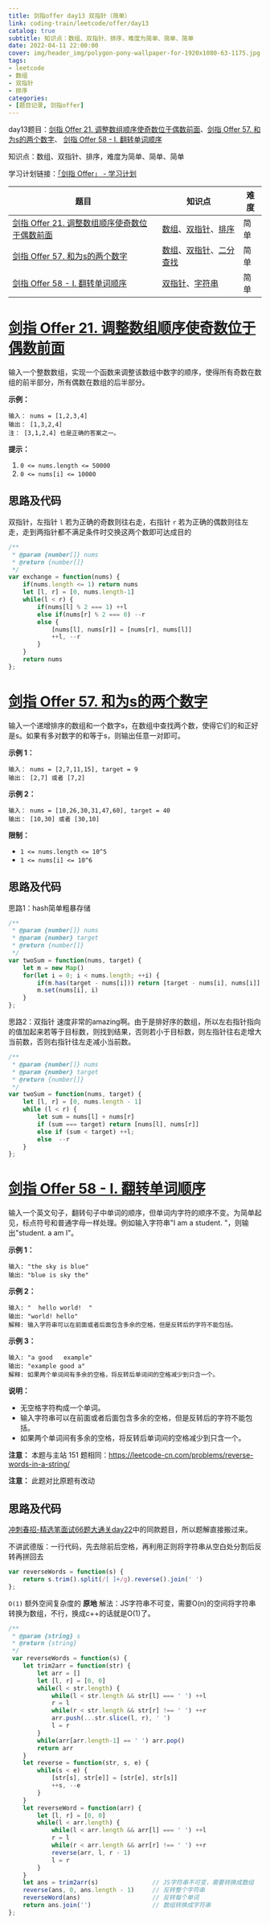 ```yaml
---
title: 剑指offer day13 双指针（简单）
link: coding-train/leetcode/offer/day13
catalog: true
subtitle: 知识点：数组、双指针、排序，难度为简单、简单、简单
date: 2022-04-11 22:00:00
cover: img/header_img/polygon-pony-wallpaper-for-1920x1080-63-1175.jpg
tags:
- leetcode
- 数组
- 双指针
- 排序
categories:
- [题目记录, 剑指offer]
---
```


day13题目：[剑指 Offer 21. 调整数组顺序使奇数位于偶数前面](https://leetcode-cn.com/problems/diao-zheng-shu-zu-shun-xu-shi-qi-shu-wei-yu-ou-shu-qian-mian-lcof/)、[剑指 Offer 57. 和为s的两个数字](https://leetcode-cn.com/problems/he-wei-sde-liang-ge-shu-zi-lcof/)、 [剑指 Offer 58 - I. 翻转单词顺序](https://leetcode-cn.com/problems/fan-zhuan-dan-ci-shun-xu-lcof/)

知识点：数组、双指针、排序，难度为简单、简单、简单

学习计划链接：[「剑指 Offer」 - 学习计划](https://leetcode-cn.com/study-plan/lcof/?progress=7jn70jr)

| 题目 | 知识点 | 难度 |
| -- | -- | -- |
| [剑指 Offer 21. 调整数组顺序使奇数位于偶数前面](https://leetcode-cn.com/problems/diao-zheng-shu-zu-shun-xu-shi-qi-shu-wei-yu-ou-shu-qian-mian-lcof/) | [数组](https://leetcode-cn.com/tag/array)、[双指针](https://leetcode-cn.com/tag/two-pointers)、[排序](https://leetcode-cn.com/tag/sorting) | 简单 |
| [剑指 Offer 57. 和为s的两个数字](https://leetcode-cn.com/problems/he-wei-sde-liang-ge-shu-zi-lcof/) | [数组](https://leetcode-cn.com/tag/array)、[双指针](https://leetcode-cn.com/tag/two-pointers)、[二分查找](https://leetcode-cn.com/tag/binary-search) | 简单 |
| [剑指 Offer 58 - I. 翻转单词顺序](https://leetcode-cn.com/problems/fan-zhuan-dan-ci-shun-xu-lcof/) | [双指针](https://leetcode-cn.com/tag/two-pointers)、[字符串](https://leetcode-cn.com/tag/string) | 简单 |


# [剑指 Offer 21. 调整数组顺序使奇数位于偶数前面](https://leetcode-cn.com/problems/diao-zheng-shu-zu-shun-xu-shi-qi-shu-wei-yu-ou-shu-qian-mian-lcof/)

输入一个整数数组，实现一个函数来调整该数组中数字的顺序，使得所有奇数在数组的前半部分，所有偶数在数组的后半部分。

**示例：**

```
输入： nums = [1,2,3,4]
输出： [1,3,2,4] 
注： [3,1,2,4] 也是正确的答案之一。
```

**提示：**

1.  `0 <= nums.length <= 50000`
1.  `0 <= nums[i] <= 10000`

## 思路及代码
双指针，左指针 `l` 若为正确的奇数则往右走，右指针 `r` 若为正确的偶数则往左走，走到两指针都不满足条件时交换这两个数即可达成目的
```javascript
/**
 * @param {number[]} nums
 * @return {number[]}
 */
var exchange = function(nums) {
    if(nums.length <= 1) return nums
    let [l, r] = [0, nums.length-1]
    while(l < r) {
        if(nums[l] % 2 === 1) ++l
        else if(nums[r] % 2 === 0) --r
        else {
            [nums[l], nums[r]] = [nums[r], nums[l]]
            ++l, --r
        }
    }
    return nums
};
```
# [剑指 Offer 57. 和为s的两个数字](https://leetcode-cn.com/problems/he-wei-sde-liang-ge-shu-zi-lcof/)

输入一个递增排序的数组和一个数字s，在数组中查找两个数，使得它们的和正好是s。如果有多对数字的和等于s，则输出任意一对即可。

**示例 1：**

```
输入： nums = [2,7,11,15], target = 9
输出： [2,7] 或者 [7,2]
```

**示例 2：**

```
输入： nums = [10,26,30,31,47,60], target = 40
输出： [10,30] 或者 [30,10]
```

**限制：**

-   `1 <= nums.length <= 10^5`
-   `1 <= nums[i] <= 10^6`

## 思路及代码
思路1：hash简单粗暴存储
```javascript
/**
 * @param {number[]} nums
 * @param {number} target
 * @return {number[]}
 */
var twoSum = function(nums, target) {
    let m = new Map()
    for(let i = 0; i < nums.length; ++i) {
        if(m.has(target - nums[i])) return [target - nums[i], nums[i]]
        m.set(nums[i], i)
    }
};
```
思路2：双指针
速度非常的amazing啊。由于是排好序的数组，所以左右指针指向的值加起来若等于目标数，则找到结果，否则若小于目标数，则左指针往右走增大当前数，否则右指针往左走减小当前数。
```javascript
/**
 * @param {number[]} nums
 * @param {number} target
 * @return {number[]}
 */
var twoSum = function(nums, target) {
    let [l, r] = [0, nums.length - 1]
    while (l < r) {
        let sum = nums[l] + nums[r]
        if (sum === target) return [nums[l], nums[r]]
        else if (sum < target) ++l;
        else  --r 
    }
};
```

# [剑指 Offer 58 - I. 翻转单词顺序](https://leetcode-cn.com/problems/fan-zhuan-dan-ci-shun-xu-lcof/)

输入一个英文句子，翻转句子中单词的顺序，但单词内字符的顺序不变。为简单起见，标点符号和普通字母一样处理。例如输入字符串"I am a student. "，则输出"student. a am I"。 

**示例 1：**

```
输入: "the sky is blue"
输出: "blue is sky the"
```

**示例 2：**

```
输入: "  hello world!  "
输出: "world! hello"
解释: 输入字符串可以在前面或者后面包含多余的空格，但是反转后的字符不能包括。
```

**示例 3：**

```
输入: "a good   example"
输出: "example good a"
解释: 如果两个单词间有多余的空格，将反转后单词间的空格减少到只含一个。
```
**说明：**

-   无空格字符构成一个单词。
-   输入字符串可以在前面或者后面包含多余的空格，但是反转后的字符不能包括。
-   如果两个单词间有多余的空格，将反转后单词间的空格减少到只含一个。

**注意：** 本题与主站 151 题相同：<https://leetcode-cn.com/problems/reverse-words-in-a-string/>

**注意：** 此题对比原题有改动

## 思路及代码
[冲刺春招-精选笔面试66题大通关day22](https://ysx.cosine.ren/cn/coding-train/leetcode/bytedance/bytedance-day22/#%E6%80%9D%E8%B7%AF)中的同款题目，所以题解直接搬过来。

不讲武德版：一行代码，先去除前后空格，再利用正则将字符串从空白处分割后反转再拼回去
```javascript
var reverseWords = function(s) {
    return s.trim().split(/[ ]+/g).reverse().join(' ')
};
```

`O(1)` 额外空间复杂度的 **原地** 解法：JS字符串不可变，需要O(n)的空间将字符串转换为数组，不行，换成c++的话就是O(1)了。

```javascript
/**
 * @param {string} s
 * @return {string}
 */
 var reverseWords = function(s) {
    let trim2arr = function(str) {
        let arr = []
        let [l, r] = [0, 0]
        while(l < str.length) {
            while(l < str.length && str[l] === ' ') ++l
            r = l
            while(r < str.length && str[r] !== ' ') ++r
            arr.push(...str.slice(l, r), ' ')
            l = r
        }
        while(arr[arr.length-1] == ' ') arr.pop()
        return arr
    }
    let reverse = function(str, s, e) {
        while(s < e) {
            [str[s], str[e]] = [str[e], str[s]]
            ++s, --e
        }
    }
    let reverseWord = function(arr) {
        let [l, r] = [0, 0]
        while(l < arr.length) {
            while(l < arr.length && arr[l] === ' ') ++l
            r = l
            while(r < arr.length && arr[r] !== ' ') ++r
            reverse(arr, l, r - 1)
            l = r
        }
    }
    let ans = trim2arr(s)               // JS字符串不可变，需要转换成数组
    reverse(ans, 0, ans.length - 1)     // 反转整个字符串
    reverseWord(ans)                    // 反转每个单词
    return ans.join('')                 // 数组转换成字符串
};
```
